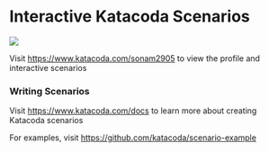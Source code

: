 # Interactive Katacoda Scenarios

[![](http://shields.katacoda.com/katacoda/sonam2905/count.svg)](https://www.katacoda.com/sonam2905 "Get your profile on Katacoda.com")

Visit https://www.katacoda.com/sonam2905 to view the profile and interactive scenarios

### Writing Scenarios
Visit https://www.katacoda.com/docs to learn more about creating Katacoda scenarios

For examples, visit https://github.com/katacoda/scenario-example
